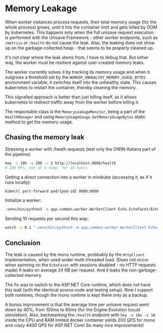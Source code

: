 # Memory Leakage

When worker instances process requests, their total memory usage (for the whole process) grows, until it hits the container limit and gets killed by OOM by kubernetes. This happens only when the full unisave request execution is performed with the Unisave Framework - other worker endpoints, such as `/metrics` or `/health` do not cause the leak. Also, the leaking does not show up on the garbage-collected heap - that seems to be properly cleaned up.

It's not clear where the leak stems from, I have to debug that. But either way, the worker must be resilient against user-created memory leaks.

The worker currently solves it by tracking its memory usage and when it outgrows a threshold set by the `WORKER_UNHEALTHY_MEMORY_USAGE_BYTES` environment variable, it switches itself into the unhealthy state. This causes kubernetes to restart the container, thereby cleaning the memory.

This signalled approach is better than just killing itself, as it allows kubernetes to redirect traffic away from the worker before killing it.

The responsible class is the `MemoryLeakageMonitor`, being a part of the `HealthManager` and using `MemoryUsageGauge.GetMemoryUsageBytes` static method to get the memory usage.


## Chasing the memory leak

Stressing a worker with /heath requests (test only the OWIN-Katana part of the pipeline):

```bash
hey -z 10h -q 200 -c 1 http://localhost:8080/health
# 200 RPS, one at a time, for 10 hours
```

Getting a direct connection into a worker in minikube (accessing it, as if it runs locally):

```bash
kubectl port-forward pod/{pod-id} 8080:8080
```

Initialize a worker:

```bash
.venv/bin/python3 -m app.common.worker.WorkerClient Echo.EchoFacet/Echo '["Hello world!"]'
```

Sending 10 requests per second this way:
```bash
watch -n 0.1 ".venv/bin/python3 -m app.common.worker.WorkerClient Echo.EchoFacet/Echo '[\"hello_world\"]'"
```


## Conclusion

The leak is caused by the mono runtime, probbably by the `HttpClient` implementation, when used under multi-threaded load. (Does not occur when spinning on the `EchoFacet` with sessions disabled - no HTTP requests made) It leaks on average 24 KB per request. And it leaks the non-garbage-collected memory.

The fix was to switch to the ASP.NET Core runtime, which does not have this leak (with the identical source code and testing setup). Now I support both runtimes, though the mono runtime is kept there only as a backup.

A bonus improvement is that the average time per unisave request went down by 40%, from 100ms to 60ms (for the Engine Evolution locust simulation). Also, bechmarking the `/health` endpoint with `hey -z 10s -c 10` inside the CPU and RAM limited docker container yields 200 QPS for mono and crazy 4400 QPS for ASP.NET Core! So many nice improvements!
